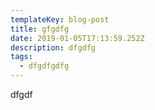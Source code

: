 ```yaml
---
templateKey: blog-post
title: gfgdfg
date: 2019-01-05T17:13:59.252Z
description: dfgdfg
tags:
  - dfgdfgdfg
---
```

dfgdf
